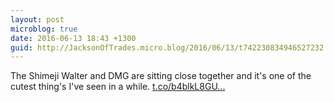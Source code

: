```yaml
---
layout: post
microblog: true
date: 2016-06-13 18:43 +1300
guid: http://JacksonOfTrades.micro.blog/2016/06/13/t742230834946527232.html
---
```

The Shimeji Walter and DMG are sitting close together and it's one of the cutest thing's I've seen in a while. [t.co/b4blkL8GU...](https://t.co/b4blkL8GUs)

